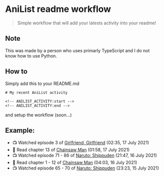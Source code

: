 # AniList readme workflow

> Simple workflow that will add your latests activity into your readme!

## Note

This was made by a person who uses primarly TypeScript and I do not know how to use Python.

## How to

Simply add this to your README.md

```
# My recent AniList activity

<!-- ANILIST_ACTIVITY:start -->
<!-- ANILIST_ACTIVITY:end -->
```

and setup the workflow (soon...)

## Example:

<!-- ANILIST_ACTIVITY:start -->

-   📺 Watched episode 3 of [Girlfriend, Girlfriend](https://anilist.co/anime/126192) (02:35, 17 July 2021)
-   📖 Read chapter 13 of [Chainsaw Man](https://anilist.co/manga/105778) (01:58, 17 July 2021)
-   📺 Watched episode 71 - 86 of [Naruto: Shippuden](https://anilist.co/anime/1735) (21:47, 16 July 2021)
-   📖 Read chapter 1 - 12 of [Chainsaw Man](https://anilist.co/manga/105778) (04:03, 16 July 2021)
-   📺 Watched episode 65 - 70 of [Naruto: Shippuden](https://anilist.co/anime/1735) (23:23, 15 July 2021)

<!-- ANILIST_ACTIVITY:end -->
